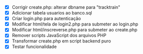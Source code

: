 - [x] Corrigir create.php: alterar dbname para "tracktrain"
- [x] Adicionar tabela usuarios ao banco.sql
- [x] Criar login.php para autenticação
- [x] Modificar html/tela de login2.php para submeter ao login.php
- [x] Modificar html/inscreverse.php para submeter ao create.php
- [x] Remover scripts JavaScript dos arquivos PHP
- [x] Transformar create.php em script backend puro
- [x] Testar funcionalidade
